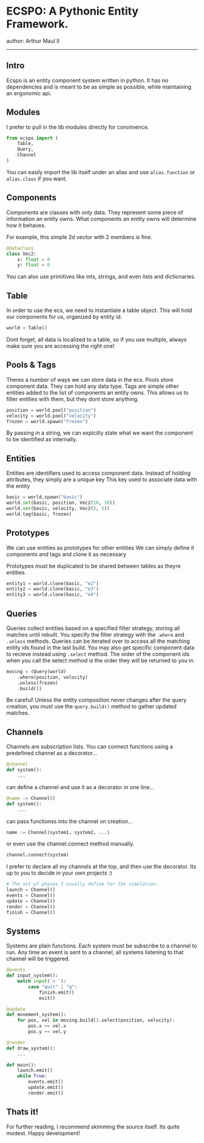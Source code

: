 # ECSPO: A Pythonic Entity Framework.
author: Arthur Maul II

---

## Intro
Ecspo is an entity component system written in python.
It has no dependencies and is meant to be as simple as possible,
while maintaining an ergonomic api.


## Modules
I prefer to pull in the lib modules directly for convinience.

```py
from ecspo import (
    Table,
    Query,
    Channel
)
```

You can easily import the lib itself under an alias and use `alias.function` or `alias.class` if you want.

## Components
Components are classes with only data.
They represent some piece of information an entity owns.
What components an entity owns will determine how it behaves.

For example, this simple 2d vector with 2 members is fine.

```py
@dataclass
class Vec2:
    x: float = 0
    y: float = 0
```

You can also use primitives like ints, strings, and even lists and dictionaries.

## Table
In order to use the ecs, we need to instantiate a table object.
This will hold our components for us, organized by entity id.

```py
world = Table()
```

Dont forget, all data is localized to a table, so if you use multiple, always make sure you are accessing the right one!

## Pools & Tags
Theres a number of ways we can store data in the ecs.
Pools store component data. They can hold any data type.
Tags are simple other entities added to the list of components an entity owns.
This allows us to filter entities with them, but they dont store anything.


```py
position = world.pool("position")
velocity = world.pool("velocity")
frozen = world.spawn("frozen")
```

By passing in a string, we can explcitly state what we want the component to be identified as internally.

## Entities
Entities are identifiers used to access component data.
Instead of holding attributes, they simply are a unique key
This key used to associate data with the entity

```py
basic = world.spawn("basic")
world.set(basic, position, Vec2(10, 10))
world.set(basic, velocity, Vec2(5, 5))
world.tag(basic, frozen)
```

## Prototypes
We can use entities as prototypes for other entities
We can simply define it components and tags and clone it as necessary

Prototypes must be duplicated to be shared between tables as theyre entities.

```py
entity1 = world.clone(basic, "e2")
entity2 = world.clone(basic, "e3")
entity3 = world.clone(basic, "e4")
```

## Queries
Queries collect entities based on a specified filter strategy, storing all matches until rebuilt.
You specify the filter strategy with the `.where` and `.unless` methods.
Queries can be iterated over to access all the matching entity ids found in the last build.
You may also get specific component data to recieve instead using `.select` method.
The order of the component ids when you call the select method is the order they will be returned to you in.

```py
moving = (Query(world)
    .where(position, velocity)
    .unless(frozen)
    .build())
```

Be careful! Unless the entity composition never changes after the query creation, you must use the `query.build()` method to gather updated matches.

## Channels
Channels are subscription lists.
You can connect functions using a predefined channel as a decorator... 

```py
@channel
def system():
    ...
```

can define a channel and use it as a decorator in one line...

```py
@name := Channel()
def system():
    ...
```

can pass functionss into the channel on creation...

```py
name := Channel(system1, system2, ...)
```

or even use the channel.connect method manually.

```py
channel.connect(system)
```

I prefer to declare all my channels at the top, and then use the decorator.
Its up to you to decide in your own projects :)

```py
# The set of phases I usually define for the simulation.
launch = Channel()
events = Channel()
update = Channel()
render = Channel()
finish = Channel()
```

## Systems
Systems are plain functions.
Each system must be subscribe to a channel to run.
Any time an event is sent to a channel,
all systems listening to that channel will be triggered.

```py
@events
def input_system():
    match input('> '):
        case "quit" | "q":
            finish.emit()
            exit()

@update
def movement_system():
    for pos, vel in moving.build().select(position, velocity):
        pos.x += vel.x
        pos.y += vel.y

@render
def draw_system():
    ...

def main():
    launch.emit()
    while True:
        events.emit()
        update.emit()
        render.emit()
```

## Thats it!
For further reading, I recommend skimming the source itself. Its quite modest. Happy development!

